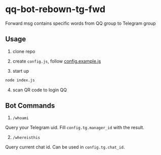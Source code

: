 # qq-bot-rebown-tg-fwd

Forward msg contains specific words from QQ group to Telegram group

## Usage

1. clone repo

2. create `config.js`, follow [config.example.js](/config.example.js)

3. start up

```bash
node index.js
```
4. scan QR code to login QQ

## Bot Commands

1. `/whoami`

Query your Telegram uid. Fill `config.tg.manager_id` with the result.

2. `/whereisthis`

Query current chat id. Can be used in `config.tg.chat_id`.
